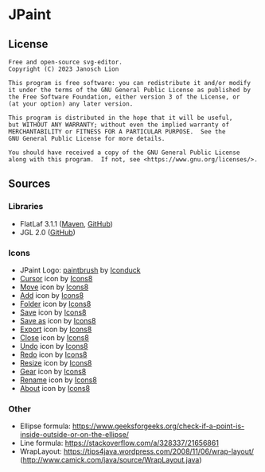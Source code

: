 # JPaint

## License

    Free and open-source svg-editor.
    Copyright (C) 2023 Janosch Lion

    This program is free software: you can redistribute it and/or modify
    it under the terms of the GNU General Public License as published by
    the Free Software Foundation, either version 3 of the License, or
    (at your option) any later version.

    This program is distributed in the hope that it will be useful,
    but WITHOUT ANY WARRANTY; without even the implied warranty of
    MERCHANTABILITY or FITNESS FOR A PARTICULAR PURPOSE.  See the
    GNU General Public License for more details.

    You should have received a copy of the GNU General Public License
    along with this program.  If not, see <https://www.gnu.org/licenses/>.

## Sources

### Libraries

* FlatLaf 3.1.1 ([Maven](https://search.maven.org/artifact/com.formdev/flatlaf/3.1.1/jar), [GitHub](https://github.com/JFormDesigner/FlatLaf))
* JGL 2.0 ([GitHub](https://github.com/Janorico/JGL))

### Icons

* JPaint Logo: [paintbrush](https://iconduck.com/emojis/37648/paintbrush) by [Iconduck](https://iconduck.com)
* [Cursor](https://icons8.com/icon/43727/cursor) icon by [Icons8](https://icons8.com)
* [Move](https://icons8.com/icon/57315/move) icon by [Icons8](https://icons8.com)
* [Add](https://icons8.com/icon/52612/add) icon by [Icons8](https://icons8.com)
* [Folder](https://icons8.com/icon/43698/folder) icon by [Icons8](https://icons8.com)
* [Save](https://icons8.com/icon/45310/save) icon by [Icons8](https://icons8.com)
* [Save as](https://icons8.com/icon/52639/save-as) icon by [Icons8](https://icons8.com)
* [Export](https://icons8.com/icon/57558/export) icon by [Icons8](https://icons8.com)
* [Close](https://icons8.com/icon/43529/close) icon by [Icons8](https://icons8.com)
* [Undo](https://icons8.com/icon/45321/undo) icon by [Icons8](https://icons8.com)
* [Redo](https://icons8.com/icon/51741/redo) icon by [Icons8](https://icons8.com)
* [Resize](https://icons8.com/icon/56641/resize) icon by [Icons8](https://icons8.com)
* [Gear](https://icons8.com/icon/54151/gear) icon by [Icons8](https://icons8.com)
* [Rename](https://icons8.com/icon/57270/rename) icon by [Icons8](https://icons8.com)
* [About](https://icons8.com/icon/43722/about) icon by [Icons8](https://icons8.com)

### Other

* Ellipse formula: https://www.geeksforgeeks.org/check-if-a-point-is-inside-outside-or-on-the-ellipse/
* Line formula: https://stackoverflow.com/a/328337/21656861
* WrapLayout: https://tips4java.wordpress.com/2008/11/06/wrap-layout/ (http://www.camick.com/java/source/WrapLayout.java)
